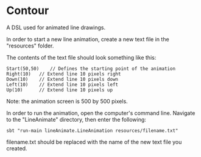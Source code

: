 # Contour
A DSL used for animated line drawings.

In order to start a new line animation, create a new text file in the "resources" folder.

The contents of the text file should look something like this:

```
Start(50,50)	// Defines the starting point of the animation
Right(10)	// Extend line 10 pixels right
Down(10)	// Extend line 10 pixels down
Left(10)	// Extend line 10 pixels left
Up(10)		// Extend line 10 pixels up
```

Note: the animation screen is 500 by 500 pixels. 

In order to run the animation, open the computer's command line.
Navigate to the "LineAnimate" directory, then enter the following:
```
sbt "run-main lineAnimate.LineAnimation resources/filename.txt"
```
filename.txt should be replaced with the name of the new text file you created.
